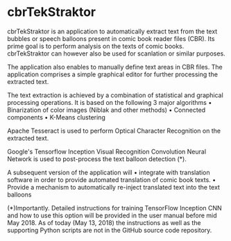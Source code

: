 # cbrTekStraktor
cbrTekStraktor is an application to automatically extract text from the text bubbles or speech balloons present in comic book reader files (CBR).  Its prime goal is to perform analysis on the texts of comic books. cbrTekStraktor can however also be used for scanlation or similar purposes.  

The application also enables to manually define text areas in CBR files. The application comprises a simple graphical editor for further processing the extracted text.

The text extraction is achieved by a combination of statistical and graphical processing operations. It is based on the following 3 major algorithms
•	Binarization of color images (Niblak and other methods)
•	Connected components
•	K-Means clustering

Apache Tesseract is used to perform Optical Character Recognition on the extracted text.

Google's Tensorflow Inception Visual Recognition Convolution Neural Network is used to post-process the text balloon detection (*). 

A subsequent version of the application will
•	integrate with translation software in order to provide automated translation of comic book texts.
•	Provide a mechanism to automatically re-inject translated text into the text balloons


(*)Importantly. Detailed instructions for training TensorFlow Inception CNN and how to use this option will be provided in the user manual before mid May 2018. As of today (May 13, 2018) the instructions as well as the supporting Python scripts are not in the GitHub source code repository.
